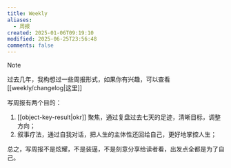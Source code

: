 ```yaml
---
title: Weekly
aliases:
  - 周报
created: 2025-01-06T09:19:10
modified: 2025-06-25T23:56:48
comments: false
---
```


> [!NOTE]
> 过去几年，我构想过一些周报形式，如果你有兴趣，可以查看 [[weekly/changelog|这里]]

写周报有两个目的：

1. [[object-key-result|okr]] 聚焦，通过复盘过去七天的足迹，清晰目标，调整方向；
2. 叙事疗法，通过自我对话，把人生的主体性还回给自己，更好地掌控人生；

总之，写周报不是炫耀，不是装逼，不是刻意分享给读者看，出发点全都是为了自己。
